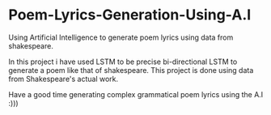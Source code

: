 # Poem-Lyrics-Generation-Using-A.I
Using Artificial Intelligence to generate poem lyrics using data from shakespeare.

In this project i have used LSTM to be precise bi-directional LSTM to generate a poem like that of shakespeare. This project is done using data from Shakespeare's actual work. 

Have a good time generating complex grammatical poem lyrics using the A.I :)))
